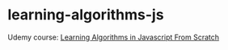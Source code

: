 # learning-algorithms-js
Udemy course: [Learning Algorithms in Javascript From Scratch](https://www.udemy.com/learning-algorithms-in-javascript-from-scratch/)
